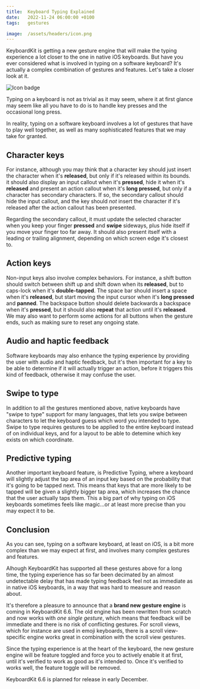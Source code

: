 ```yaml
---
title:  Keyboard Typing Explained
date:   2022-11-24 06:00:00 +0100
tags:   gestures

image:  /assets/headers/icon.png
---
```


KeyboardKit is getting a new gesture engine that will make the typing experience a lot closer to the one in native iOS keyboards. But have you ever considered what is involved in typing on a software keyboard? It's actually a complex combination of gestures and features. Let's take a closer look at it.

![Icon badge]({{page.image}})

Typing on a keyboard is not as trivial as it may seem, where it at first glance may seem like all you have to do is to handle key presses and the occasional long press.

In reality, typing on a software keyboard involves a lot of gestures that have to play well together, as well as many sophisticated features that we may take for granted.


## Character keys

For instance, although you may think that a character key should just insert the character when it's **released**, but only if it's released within its bounds. it should also display an input callout when it's **pressed**, hide it when it's **released** and present an action callout when it's **long pressed**, but only if a character has secondary characters. If so, the secondary callout should hide the input callout, and the key should *not* insert the character if it's released after the action callout has been presented. 

Regarding the secondary callout, it must update the selected character when you keep your finger **pressed** and **swipe** sideways, plus hide itself if you move your finger too far away. It should also present itself with a leading or trailing alignment, depending on which screen edge it's closest to.


## Action keys

Non-input keys also involve complex behaviors. For instance, a shift button should switch between shift up and shift down when its **released**, but to caps-lock when it's **double-tapped**. The space bar should insert a space when it's **released**, but start moving the input cursor when it's **long pressed** and **panned**. The backspace button should delete backwards a backspace when it's **pressed**, but it should also **repeat** that action until it's **released**. We may also want to perform some actions for all buttons when the gesture ends, such as making sure to reset any ongoing state.


## Audio and haptic feedback

Software keyboards may also enhance the typing experience by providing the user with audio and haptic feedback, but it's then important for a key to be able to determine if it will actually trigger an action, before it triggers this kind of feedback, otherwise it may confuse the user.


## Swipe to type

In addition to all the gestures mentioned above, native keyboards have "swipe to type" support for many languages, that lets you swipe between characters to let the keyboard guess which word you intended to type. Swipe to type requires gestures to be applied to the entire keyboard instead of on individual keys, and for a layout to be able to detemine which key exists on which coordinate.


## Predictive typing

Another important keyboard feature, is Predictive Typing, where a keyboard will slightly adjust the tap area of an input key based on the probability that it's going to be tapped next. This means that keys that are more likely to be tapped will be given a slightly bigger tap area, which increases the chance that the user actually taps them. This a big part of why typing on iOS keyboards sometimes feels like magic...or at least more precise than you may expect it to be.


## Conclusion

As you can see, typing on a software keyboard, at least on iOS, is a bit more complex than we may expect at first, and involves many complex gestures and features.

Alhough KeyboardKit has supported all these gestures above for a long time, the typing experience has so far been decimated by an almost undetectable delay that has made typing feedback feel not as immediate as in native iOS keyboards, in a way that was hard to measure and reason about.

It's therefore a pleasure to announce that a **brand new gesture engine** is coming in KeyboardKit 6.6. The old engine has been rewritten from scratch and now works with *one single gesture*, which means that feedback will be immediate and there is no risk of conflicting gestures. For scroll views, which for instance are used in emoji keyboards, there is a scroll view-specific engine works great in combination with the scroll view gestures.

Since the typing experience is at the heart of the keyboard, the new gesture engine will be feature toggled and force you to actively enable it at first, until it's verified to work as good as it's intended to. Once it's verified to works well, the feature toggle will be removed.

KeyboardKit 6.6 is planned for release in early December.